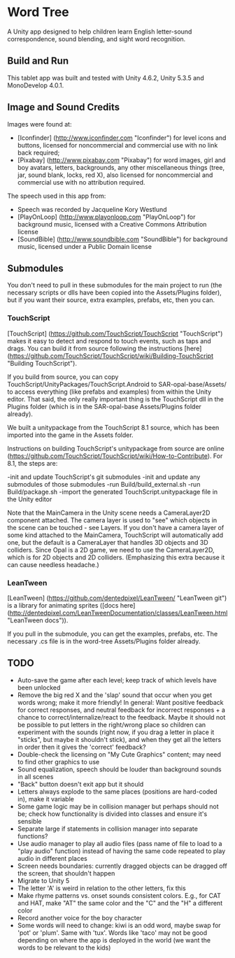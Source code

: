 # Word Tree
A Unity app designed to help children learn English letter-sound correspondence, sound blending, and sight word recognition.

## Build and Run
This tablet app was built and tested with Unity 4.6.2, Unity 5.3.5 and MonoDevelop 4.0.1.

## Image and Sound Credits
Images were found at:
- [Iconfinder] (http://www.iconfinder.com "Iconfinder") for level icons and buttons, licensed for noncommercial and commercial use with no link back required;
- [Pixabay] (http://www.pixabay.com "Pixabay") for word images, girl and boy avatars, letters, backgrounds, any other miscellaneous things (tree, jar, sound blank, locks, red X), also licensed for noncommercial and commercial use with no attribution required.
 

The speech used in this app  from:
- Speech was recorded by Jacqueline Kory Westlund
- [PlayOnLoop] (http://www.playonloop.com "PlayOnLoop") for background music, licensed with a Creative Commons Attribution license
- [SoundBible] (http://www.soundbible.com "SoundBible") for background music, licensed under a Public Domain license 

## Submodules
You don't need to pull in these submodules for the main project to run (the necessary scripts or dlls have been copied into the Assets/Plugins folder), but if you want their source, extra examples, prefabs, etc, then you can.

### TouchScript
[TouchScript] (https://github.com/TouchScript/TouchScript "TouchScript") makes it easy to detect and respond to touch events, such as taps and drags. You can build it from source following the instructions [here] (https://github.com/TouchScript/TouchScript/wiki/Building-TouchScript "Building TouchScript").

If you build from source, you can copy TouchScript/UnityPackages/TouchScript.Android to SAR-opal-base/Assets/ to access everything (like prefabs and examples) from within the Unity editor. That said, the only really important thing is the TouchScript dll in the Plugins folder (which is in the SAR-opal-base Assets/Plugins folder already).

We built a unitypackage from the TouchScript 8.1 source, which has been imported into the game in the Assets folder.

Instructions on building TouchScript's unitypackage from source are online (https://github.com/TouchScript/TouchScript/wiki/How-to-Contribute). For 8.1, the steps are:

-init and update TouchScript's git submodules
-init and update any submodules of those submodules
-run Build/build_external.sh
-run Build/package.sh
-import the generated TouchScript.unitypackage file in the Unity editor

Note that the MainCamera in the Unity scene needs a CameraLayer2D component attached. The camera layer is used to "see" which objects in the scene can be touched - see Layers. If you don't have a camera layer of some kind attached to the MainCamera, TouchScript will automatically add one, but the default is a CameraLayer that handles 3D objects and 3D colliders. Since Opal is a 2D game, we need to use the CameraLayer2D, which is for 2D objects and 2D colliders. (Emphasizing this extra because it can cause needless headache.)
### LeanTween
[LeanTween] (https://github.com/dentedpixel/LeanTween/ "LeanTween git") is a library for animating sprites ([docs here] (http://dentedpixel.com/LeanTweenDocumentation/classes/LeanTween.html "LeanTween docs")).

If you pull in the submodule, you can get the examples, prefabs, etc. The necessary .cs file is in the word-tree Assets/Plugins folder already.

## TODO
- Auto-save the game after each level; keep track of which levels have been unlocked
- Remove the big red X and the 'slap' sound that occur when you get words wrong; make it more friendly! In general: Want positive feedback for correct responses, and neutral feedback for incorrect responses + a chance to correct/internalize/react to the feedback. Maybe it should not be possible to put letters in the right/wrong place so children can experiment with the sounds (right now, if you drag a letter in place it "sticks", but maybe it shouldn't stick), and when they get all the letters in order then it gives the 'correct' feedback?
- Double-check the licensing on "My Cute Graphics" content; may need to find other graphics to use
- Sound equalization, speech should be louder than background sounds in all scenes
- "Back" button doesn't exit app but it should
- Letters always explode to the same places (positions are hard-coded in), make it variable
- Some game logic may be in collision manager but perhaps should not be; check how functionality is divided into classes and ensure it's sensible
- Separate large if statements in collision manager into separate functions?
- Use audio manager to play all audio files (pass name of file to load to a "play audio" function) instead of having the same code repeated to play audio in different places
- Screen needs boundaries: currently dragged objects can be dragged off the screen, that shouldn't happen
- Migrate to Unity 5
- The letter 'A' is weird in relation to the other letters, fix this
- Make rhyme patterns vs. onset sounds consistent colors. E.g., for CAT and HAT, make "AT" the same color and the "C" and the "H" a different color
- Record another voice for the boy character
- Some words will need to change: kiwi is an odd word, maybe swap for 'pot' or 'plum'. Same with 'tux'. Words like 'taco' may not be good depending on where the app is deployed in the world (we want the words to be relevant to the kids)
